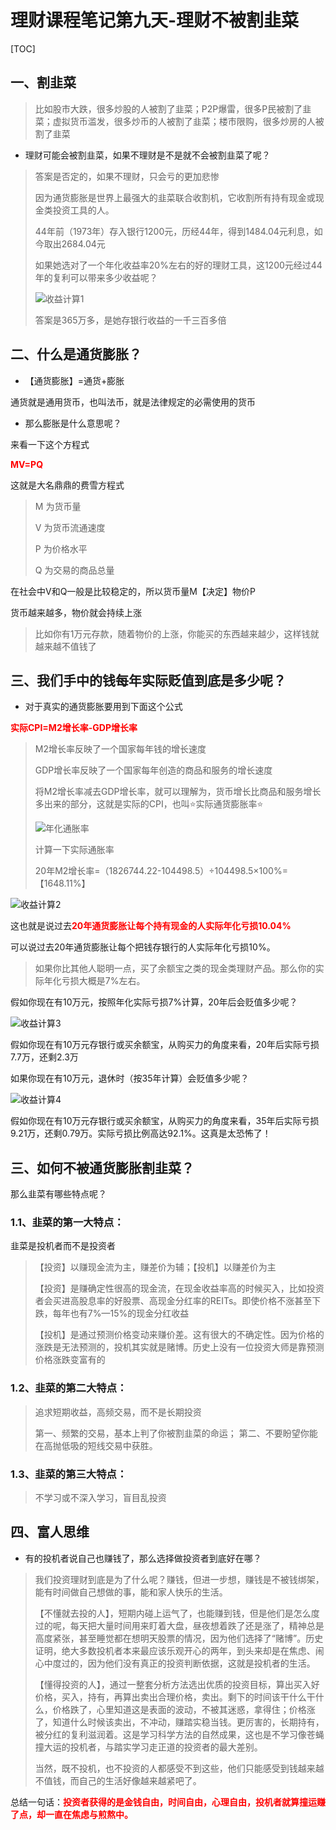 # 理财课程笔记第九天-理财不被割韭菜

[TOC]

## 一、割韭菜

> 比如股市大跌，很多炒股的人被割了韭菜；P2P爆雷，很多P民被割了韭菜；虚拟货币滥发，很多炒币的人被割了韭菜；楼市限购，很多炒房的人被割了韭菜

- 理财可能会被割韭菜，如果不理财是不是就不会被割韭菜了呢？

> 答案是否定的，如果不理财，只会亏的更加悲惨
>
> 因为通货膨胀是世界上最强大的韭菜联合收割机，它收割所有持有现金或现金类投资工具的人。
>
> 44年前（1973年）存入银行1200元，历经44年，得到1484.04元利息，如今取出2684.04元
>
> 如果她选对了一个年化收益率20%左右的好的理财工具，这1200元经过44年的复利可以带来多少收益呢？
>
> ![收益计算1](image/收益计算1.jpg)
>
> 答案是365万多，是她存银行收益的一千三百多倍

## 二、什么是通货膨胀？

- 【通货膨胀】=通货+膨胀

通货就是通用货币，也叫法币，就是法律规定的必需使用的货币

- 那么膨胀是什么意思呢？

来看一下这个方程式

<font color = red>**MV=PQ**</font>

 这就是大名鼎鼎的费雪方程式

> M 为货币量
>
> V 为货币流通速度
>
> P 为价格水平
>
> Q 为交易的商品总量

在社会中V和Q一般是比较稳定的，所以货币量M【决定】物价P

货币越来越多，物价就会持续上涨

> 比如你有1万元存款，随着物价的上涨，你能买的东西越来越少，这样钱就越来越不值钱了

## 三、我们手中的钱每年实际贬值到底是多少呢？

- 对于真实的通货膨胀要用到下面这个公式

<font color = red>**实际CPI=M2增长率-GDP增长率**</font>

> M2增长率反映了一个国家每年钱的增长速度
>
> GDP增长率反映了一个国家每年创造的商品和服务的增长速度
>
> 将M2增长率减去GDP增长率，就可以理解为，货币增长比商品和服务增长多出来的部分，这就是实际的CPI，也叫⭐实际通货膨胀率⭐
>
> ![年化通胀率](image/年化通胀率.jpg)
>
> 计算一下实际通胀率
>
> 20年M2增长率=（1826744.22-104498.5）÷104498.5×100%=【1648.11%】

![收益计算2](image/收益计算2.jpg)

这也就是说过去<font color = red>**20年通货膨胀让每个持有现金的人实际年化亏损10.04%**</font>

可以说过去20年通货膨胀让每个把钱存银行的人实际年化亏损10%。

> 如果你比其他人聪明一点，买了余额宝之类的现金类理财产品。那么你的实际年化亏损大概是7%左右。

假如你现在有10万元，按照年化实际亏损7%计算，20年后会贬值多少呢？

![收益计算3](image/收益计算3.jpg)



假如你现在有10万元存银行或买余额宝，从购买力的角度来看，20年后实际亏损7.7万，还剩2.3万

如果你现在有10万元，退休时（按35年计算）会贬值多少呢？

![收益计算4](image/收益计算4.jpg)

假如你现在有10万元存银行或买余额宝，从购买力的角度来看，35年后实际亏损9.21万，还剩0.79万。实际亏损比例高达92.1%。这真是太恐怖了！

## 三、如何不被通货膨胀割韭菜？

那么韭菜有哪些特点呢？

### 1.1、韭菜的第一大特点：

韭菜是投机者而不是投资者

> 【投资】以赚现金流为主，赚差价为辅；【投机】以赚差价为主
>
> 【投资】是赚确定性很高的现金流，在现金收益率高的时候买入，比如投资者会买进高股息率的好股票、高现金分红率的REITs。即使价格不涨甚至下跌，每年也有7%—15%的现金分红收益
>
> 【投机】是通过预测价格变动来赚价差。这有很大的不确定性。因为价格的涨跌是无法预测的，投机其实就是赌博。历史上没有一位投资大师是靠预测价格涨跌变富有的

###  1.2、韭菜的第二大特点：

> 追求短期收益，高频交易，而不是长期投资
>
> 第一、频繁的交易，基本上判了你被割韭菜的命运；
> 第二、不要盼望你能在高抛低吸的短线交易中获胜。

### 1.3、韭菜的第三大特点：

> 不学习或不深入学习，盲目乱投资

## 四、富人思维

- 有的投机者说自己也赚钱了，那么选择做投资者到底好在哪？

> 我们投资理财到底是为了什么呢？赚钱，但进一步想，赚钱是不被钱绑架，能有时间做自己想做的事，能和家人快乐的生活。
>
> 【不懂就去投的人】，短期内碰上运气了，也能赚到钱，但是他们是怎么度过的呢，每天把大量时间用来盯着大盘，昼夜想着跌了还是涨了，精神总是高度紧张，甚至睡觉都在想明天股票的情况，因为他们选择了“赌博”。历史证明，绝大多数投机者本来最应该乐观开心的两年，到头来却是在焦虑、闹心中度过的，因为他们没有真正的投资判断依据，这就是投机者的生活。
>
> 【懂得投资的人】，通过一整套分析方法选出优质的投资目标，算出买入好价格，买入，持有，再算出卖出合理价格，卖出。剩下的时间该干什么干什么，价格跌了，心里知道这是表面的波动，不被其迷惑，拿得住；价格涨了，知道什么时候该卖出，不冲动，赚踏实稳当钱。更厉害的，长期持有，被分红的复利滋润着。这是学习科学方法的自然成果，这也是不学习像苍蝇撞大运的投机者，与踏实学习走正道的投资者的最大差别。
>
> 当然，既不投机，也不投资的人都感受不到这些，他们只能感受到钱越来越不值钱，而自己的生活好像越来越紧吧了。

总结一句话：<font color = red>**投资者获得的是金钱自由，时间自由，心理自由，投机者就算撞运赚了点，却一直在焦虑与煎熬中。**</font>

































































































































































